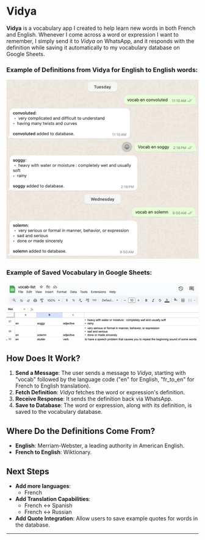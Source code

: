 # Vidya

**Vidya** is a vocabulary app I created to help learn new words in both French and English. Whenever I come across a word or expression I want to remember, I simply send it to *Vidya* on WhatsApp, and it responds with the definition while saving it automatically to my vocabulary database on Google Sheets.

### Example of Definitions from Vidya for English to English words:
![](/assets/vocab_whatpass.png)

### Example of Saved Vocabulary in Google Sheets:
![](/assets/vocab_sheet.png)

## How Does It Work?

1. **Send a Message**: The user sends a message to *Vidya*, starting with "vocab" followed by the language code ("en" for English, "fr_to_en" for French to English translation).
2. **Fetch Definition**: *Vidya* fetches the word or expression's definition.
3. **Receive Response**: It sends the definition back via WhatsApp.
4. **Save to Database**: The word or expression, along with its definition, is saved to the vocabulary database.

## Where Do the Definitions Come From?

- **English**: Merriam-Webster, a leading authority in American English.
- **French to English**: Wiktionary.

## Next Steps

- **Add more languages**:
    - French
- **Add Translation Capabilities**:
    - French ↔ Spanish
    - French ↔ Russian
- **Add Quote Integration**: Allow users to save example quotes for words in the database.

---
